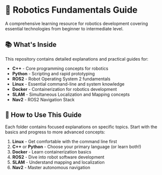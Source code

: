 # 🤖 Robotics Fundamentals Guide

A comprehensive learning resource for robotics development covering essential technologies from beginner to intermediate level.

## 📚 What's Inside

This repository contains detailed explanations and practical guides for:

- **C++** - Core programming concepts for robotics
- **Python** - Scripting and rapid prototyping
- **ROS2** - Robot Operating System 2 fundamentals
- **Linux** - Essential command-line and system knowledge
- **Docker** - Containerization for robotics development
- **SLAM** - Simultaneous Localization and Mapping concepts
- **Nav2** - ROS2 Navigation Stack

## 📖 How to Use This Guide

Each folder contains focused explanations on specific topics. Start with the basics and progress to more advanced concepts:

1. **Linux** - Get comfortable with the command line first
2. **C++** or **Python** - Choose your primary language (or learn both!)
3. **Docker** - Learn containerization basics
4. **ROS2** - Dive into robot software development
5. **SLAM** - Understand mapping and localization
6. **Nav2** - Master autonomous navigation
